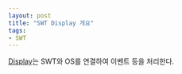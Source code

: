 ```yaml
---
layout: post
title: "SWT Display 개요"
tags:
- SWT
---
```


[Display][display-javadoc]는 SWT와 OS를 연결하여 이벤트 등을 처리한다.

[display-javadoc]: http://help.eclipse.org/luna/index.jsp?topic=%2Forg.eclipse.platform.doc.isv%2Freference%2Fapi%2Forg%2Feclipse%2Fswt%2Fwidgets%2FDisplay.html
